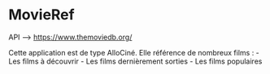 # MovieRef

API --> https://www.themoviedb.org/


Cette application est de type AlloCiné. Elle référence de nombreux films :
    - Les films à découvrir
    - Les films dernièrement sorties
    - Les films populaires
    
